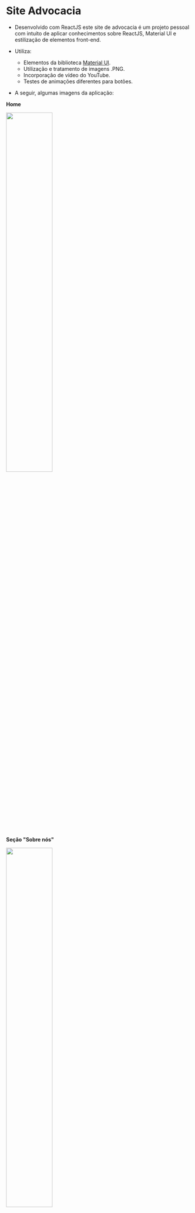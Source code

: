 # Site Advocacia

- Desenvolvido com ReactJS este site de advocacia é um projeto pessoal com intuito de aplicar conhecimentos sobre ReactJS, Material UI e estilização de elementos front-end.

- Utiliza:  
  - Elementos da biblioteca [Material UI](https://mui.com/).   
  - Utilização e tratamento de imagens .PNG.
  - Incorporação de vídeo do YouTube.
  - Testes de animações diferentes para botões.


- A seguir, algumas imagens da aplicação: 
  
<b>Home</b>

<img src="https://user-images.githubusercontent.com/7232098/251722141-09a668c6-6e80-48ff-9e89-3ccf3569078d.jpeg" width="50%" />

<b>Seção "Sobre nós"</b>

<img src="https://user-images.githubusercontent.com/7232098/251723175-a87ba093-ea28-4d0b-a2da-6079dfb13a3a.jpeg" width="50%" />

<b>Formulário de Contato</b>

<img src="https://user-images.githubusercontent.com/7232098/251722918-113f80a1-2c80-43c8-bcf0-67620c9b23c6.jpeg" width="50%" />
   
<b>Versão mobile</b>

<img src="https://user-images.githubusercontent.com/7232098/251722127-2b227db4-487b-46bb-b997-27740db8b7c7.png" width="20%" />


